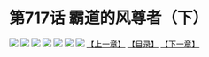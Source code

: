 # 第717话 霸道的风尊者（下）
![](https://mhpic.xiaomingtaiji.net/comic/D/斗破苍穹拆分版/717话/1.jpg-zymk.middle.webp)
![](https://mhpic.xiaomingtaiji.net/comic/D/斗破苍穹拆分版/717话/2.jpg-zymk.middle.webp)
![](https://mhpic.xiaomingtaiji.net/comic/D/斗破苍穹拆分版/717话/3.jpg-zymk.middle.webp)
![](https://mhpic.xiaomingtaiji.net/comic/D/斗破苍穹拆分版/717话/4.jpg-zymk.middle.webp)
![](https://mhpic.xiaomingtaiji.net/comic/D/斗破苍穹拆分版/717话/5.jpg-zymk.middle.webp)
![](https://mhpic.xiaomingtaiji.net/comic/D/斗破苍穹拆分版/717话/6.jpg-zymk.middle.webp)
![](https://mhpic.xiaomingtaiji.net/comic/D/斗破苍穹拆分版/717话/7.jpg-zymk.middle.webp)
[【上一章】](./718.md)
[【目录】](./README.md)
[【下一章】](./720.md)

